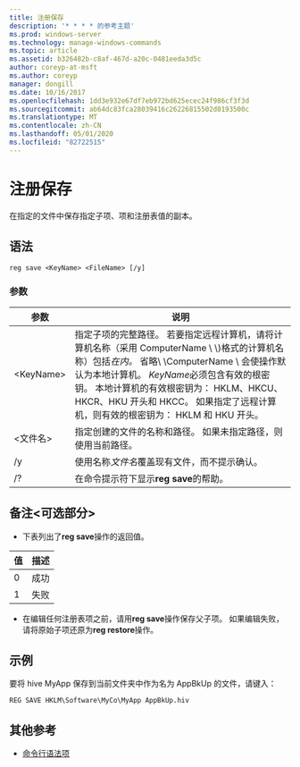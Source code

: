 ```yaml
---
title: 注册保存
description: '* * * * 的参考主题'
ms.prod: windows-server
ms.technology: manage-windows-commands
ms.topic: article
ms.assetid: b326482b-c8af-467d-a20c-0481eeda3d5c
author: coreyp-at-msft
ms.author: coreyp
manager: dongill
ms.date: 10/16/2017
ms.openlocfilehash: 1dd3e932e67df7eb972bd625ecec24f986cf3f3d
ms.sourcegitcommit: ab64dc83fca28039416c26226815502d0193500c
ms.translationtype: MT
ms.contentlocale: zh-CN
ms.lasthandoff: 05/01/2020
ms.locfileid: "82722515"
---
```

# <a name="reg-save"></a>注册保存



在指定的文件中保存指定子项、项和注册表值的副本。



## <a name="syntax"></a>语法

```
reg save <KeyName> <FileName> [/y]
```

### <a name="parameters"></a>参数

|参数|说明|
|---------|-----------|
|\<KeyName>|指定子项的完整路径。 若要指定远程计算机，请将计算机名称（采用 ComputerName \\ \\\)格式的计算机名称）包括*在内。* 省略\\ \\ComputerName \ 会使操作默认为本地计算机。 *KeyName*必须包含有效的根密钥。 本地计算机的有效根密钥为： HKLM、HKCU、HKCR、HKU 开头和 HKCC。 如果指定了远程计算机，则有效的根密钥为： HKLM 和 HKU 开头。|
|\<文件名>|指定创建的文件的名称和路径。 如果未指定路径，则使用当前路径。|
|/y|使用名称*文件名*覆盖现有文件，而不提示确认。|
|/?|在命令提示符下显示**reg save**的帮助。|

## <a name="remarks-optional-section"></a>备注\<可选部分>

-   下表列出了**reg save**操作的返回值。

|值|描述|
|-----|-----------|
|0|成功|
|1|失败|
-   在编辑任何注册表项之前，请用**reg save**操作保存父子项。 如果编辑失败，请将原始子项还原为**reg restore**操作。

## <a name="examples"></a>示例

要将 hive MyApp 保存到当前文件夹中作为名为 AppBkUp 的文件，请键入：
```
REG SAVE HKLM\Software\MyCo\MyApp AppBkUp.hiv
```

## <a name="additional-references"></a>其他参考

- [命令行语法项](command-line-syntax-key.md)